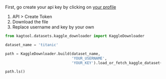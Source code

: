 First, go create your api key by clicking on [your profile](https://www.kaggle.com/settings)

1. API > Create Token
2. Download the file
3. Replace username and key by your own

```python
from kagtool.datasets.kaggle_downloader import KaggleDownloader

dataset_name = 'titanic'

path = KaggleDownloader.build(dataset_name,
                              'YOUR_USERNAME',
                              'YOUR_KEY').load_or_fetch_kaggle_dataset()

path.ls()
```
